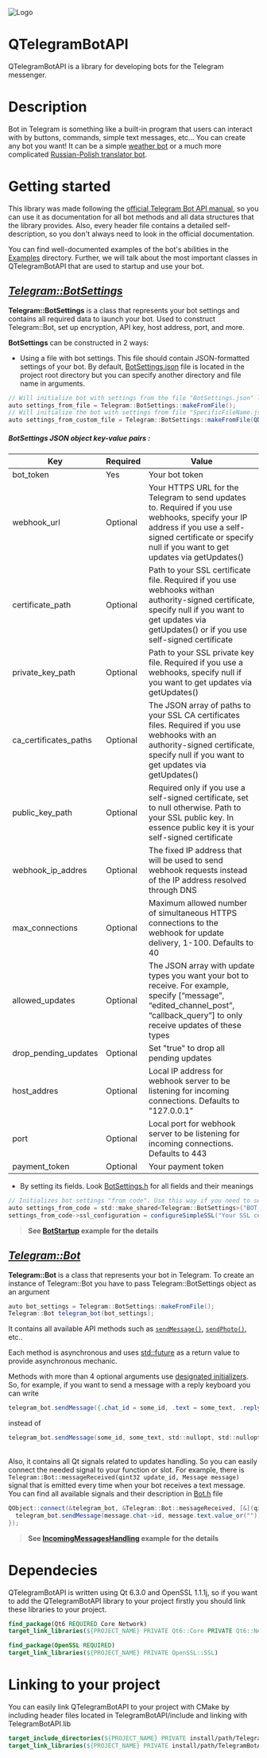 ![Logo](https://user-images.githubusercontent.com/79378703/144682250-04bcc3a1-8ac8-4173-8f23-dca6b0f0850f.png)



# QTelegramBotAPI
QTelegramBotAPI is a library for developing bots for the Telegram messenger.



# Description
Bot in Telegram is something like a built-in program that users can interact with by buttons, commands, simple text messages, etc...
You can create any bot you want! It can be a simple [weather bot](https://telegram.me/weatherman_bot) or a much more complicated [Russian-Polish translator bot](https://t.me/PL_RU_TranslatorBot).



# Getting started
This library was made following the [official Telegram Bot API manual](https://core.telegram.org/bots/api), so you can use it as documentation for all bot methods and all data structures that the library provides. Also, every header file contains a detailed self-description, so you don't always need to look in the official documentation. 

You can find well-documented examples of the bot's abilities in the [Examples](/Examples) directory. Further, we will talk about the most important classes in QTelegramBotAPI that are used to startup and use your bot.

## _[Telegram::BotSettings](Sources/Headers/BotSettings.h)_
**Telegram::BotSettings** is a class that represents your bot settings and contains all required data to launch your bot. Used to construct Telegram::Bot, set up encryption, API key, host address, port, and more.

**BotSettings** can be constructed in 2 ways:
- Using a file with bot settings. This file should contain JSON-formatted settings of your bot. By default, [BotSettings.json](BotSettings.json) file is located in the project root directory but you can specify another directory and file name in arguments.
```c#
// Will initialize bot with settings from the file "BotSettings.json" located in the project root directory
auto settings_from_file = Telegram::BotSettings::makeFromFile();
// Will initialize the bot with settings from file "SpecificFileName.json" in "Specific/Directory"
auto settings_from_custom_file = Telegram::BotSettings::makeFromFile(QDir("Specific/File/Directory"), QStringLiteral("SpecificFileName.json"));
```
##### **BotSettings JSON object key-value pairs** :
| Key | Required | Value |
| - | - | - | 
| bot_token   | Yes | Your bot token |
| webhook_url | Optional | Your HTTPS URL for the Telegram to send updates to. Required if you use webhooks, specify your IP address if you use a self-signed certificate or specify null if you want to get updates via getUpdates()  |
| certificate_path | Optional | Path to your SSL certificate file. Required if you use webhooks withan authority-signed certificate, specify null if you want to get updates via getUpdates() or if you use self-signed certificate
| private_key_path | Optional | Path to your SSL private key file. Required if you use a webhooks, specify null if you want to get updates via getUpdates()
| ca_certificates_paths | Optional | The JSON array of paths to your SSL CA certificates files. Required if you use webhooks with an authority-signed certificate, specify null if you want to get updates via getUpdates() 
| public_key_path | Optional | Required only if you use a self-signed certificate, set to null otherwise. Path to your SSL public key. In essence public key it is your self-signed certificate
| webhook_ip_addres | Optional | The fixed IP address that will be used to send webhook requests instead of the IP address resolved through DNS
| max_connections | Optional | Maximum allowed number of simultaneous HTTPS connections to the webhook for update delivery, 1-100. Defaults to 40
| allowed_updates | Optional | The JSON array with update types you want your bot to receive. For example, specify [“message”, “edited_channel_post”, “callback_query”] to only receive updates of these types
| drop_pending_updates | Optional | Set "true" to drop all pending updates
| host_addres | Optional | Local IP address for webhook server to be listening for incoming connections. Defaults to "127.0.0.1"
| port | Optional | Local port for webhook server to be listening for incoming connections. Defaults to 443
| payment_token | Optional | Your payment token

- By setting its fields. Look [BotSettings.h](Sources/Headers/BotSettings.h) for all fields and their meanings
```c#
// Initializes bot settings "from code". Use this way if you need to set particular settings for your SSL configuration
auto settings_from_code = std::make_shared<Telegram::BotSettings>("BOT_TOKEN", "WEBHOOK_URL");
settings_from_code->ssl_configuration = configureSimpleSSL("Your SSL certificate file path", "Private key file path", { "CA certificate file paths" });
```
> **See [BotStartup](Examples/1_BotStartup/) example for the details**


## _[Telegram::Bot](Sources/Headers/Bot.h)_
**Telegram::Bot** is a class that represents your bot in Telegram. To create an instance of Telegram::Bot you have to pass Telegram::BotSettings object as an argument
```c#
auto bot_settings = Telegram::BotSettings::makeFromFile();
Telegram::Bot telegram_bot(bot_settings);
```

It contains all available API methods such as [`sendMessage()`](https://github.com/Modersi/TelegramBotAPI/blob/main/Sources/Headers/Bot.h#L166), [`sendPhoto()`](https://github.com/Modersi/TelegramBotAPI/blob/main/Sources/Headers/Bot.h#L207), etc..  

Each method is asynchronous and uses [std::future](https://en.cppreference.com/w/cpp/thread/future) as a return value to provide asynchronous mechanic.  

Methods with more than 4 optional arguments use [designated initializers](https://en.cppreference.com/w/cpp/language/aggregate_initialization). So, for example, if you want to send a message with a reply keyboard you can write
```c#
telegram_bot.sendMessage({.chat_id = some_id, .text = some_text, .reply_markup = some_markup}); 
```
instead of
```c#
telegram_bot.sendMessage(some_id, some_text, std::nullopt, std::nullopt, std::nullopt, std::nullopt, std::nullopt, std::nullopt, some_markup); 
```  

<br>Also, it contains all Qt signals related to updates handling. So you can easily connect the needed signal to your function or slot. For example, there is  `Telegram::Bot::messageReceived(qint32 update_id, Message message)` signal that is emitted every time when your bot receives a text message. You can find all available signals and their description in [Bot.h](Sources/Headers/Bot.h) file
```c#
QObject::connect(&telegram_bot, &Telegram::Bot::messageReceived, [&](qint32 update_id, Telegram::Message message) { 
  telegram_bot.sendMessage(message.chat->id, message.text.value_or("")); 
});
```
> **See [IncomingMessagesHandling](Examples/2_IncomingMessagesHandling/) example for the details**


# Dependecies
QTelegramBotAPI is written using Qt 6.3.0 and OpenSSL 1.1.1j, so if you want to add the QTelegramBotAPI library to your project firstly you should link these libraries to your project.
```cmake
find_package(Qt6 REQUIRED Core Network)				
target_link_libraries(${PROJECT_NAME} PRIVATE Qt6::Core PRIVATE Qt6::Network)

find_package(OpenSSL REQUIRED)			
target_link_libraries(${PROJECT_NAME} PRIVATE OpenSSL::SSL)
```

# Linking to your project
You can easily link QTelegramBotAPI to your project with CMake by including header files located in TelegramBotAPI/include and linking with TelegramBotAPI.lib
```cmake
target_include_directories(${PROJECT_NAME} PRIVATE install/path/TelegramBotAPI/include)
target_link_libraries(${PROJECT_NAME} PRIVATE install/path/TelegramBotAPI/TelegramBotAPI.lib)
```
